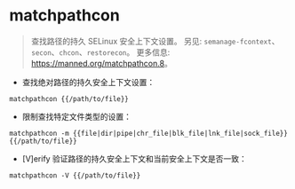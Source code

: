 # matchpathcon

> 查找路径的持久 SELinux 安全上下文设置。
> 另见: `semanage-fcontext`、`secon`、`chcon`、`restorecon`。
> 更多信息: <https://manned.org/matchpathcon.8>。

- 查找绝对路径的持久安全上下文设置：

`matchpathcon {{/path/to/file}}`

- 限制查找特定文件类型的设置：

`matchpathcon -m {{file|dir|pipe|chr_file|blk_file|lnk_file|sock_file}} {{/path/to/file}}`

- [V]erify 验证路径的持久安全上下文和当前安全上下文是否一致：

`matchpathcon -V {{/path/to/file}}`